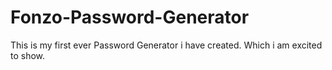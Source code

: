 # Fonzo-Password-Generator
This is my first ever Password Generator i have created. Which i am excited to show.

